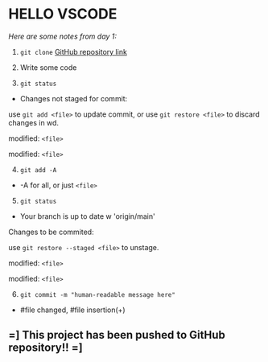 # HELLO VSCODE
*Here are some notes from day 1:*

1. `git clone` [GitHub repository link](https://github.com/ryanflitcroft/LAB-o1b-markdown-notes)

2. Write some code

3. `git status`
- Changes not staged for commit: 

use `git add <file>` to update commit, or
use `git restore <file>` to discard changes in wd.

modified: `<file>`

modified: `<file>`

4. `git add -A`

- -A for all, or just `<file>` 

5. `git status`
- Your branch is up to date w 'origin/main'

Changes to be commited:


use `git restore --staged <file>` to unstage.

modified: `<file>`

modified: `<file>`

6. `git commit -m "human-readable message here"`
- #file changed, #file insertion(+)

## =] This project has been pushed to GitHub repository!! =]




